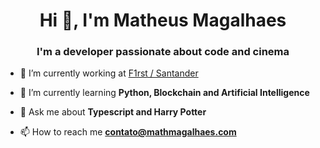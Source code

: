 <h1 align="center">Hi 👋, I'm Matheus Magalhaes</h1>
<h3 align="center">I'm a developer passionate about code and cinema</h3>


- 🔭 I’m currently working at [F1rst / Santander](https://www.f1rst.com.br/first/#we-are-f1rst)

- 🌱 I’m currently learning **Python, Blockchain and Artificial Intelligence**

- 💬 Ask me about **Typescript and Harry Potter**

- 📫 How to reach me **contato@mathmagalhaes.com**
